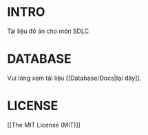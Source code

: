 # INTRO

Tài liệu đồ án cho môn SDLC

# DATABASE
Vui lòng xem tài liệu [[Database/Docs|tại đây]].

# LICENSE
[[The MIT License (MIT)]]
